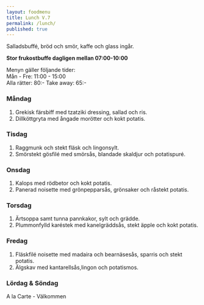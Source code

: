 ```yaml
---
layout: foodmenu
title: Lunch V.7
permalink: /lunch/
published: true
---
```

Salladsbuffé, bröd och smör, kaffe och glass ingår.

**Stor frukostbuffe dagligen mellan 07:00-10:00**

Menyn gäller följande tider:  
Mån - Fre: 11:00 - 15:00  
Alla rätter: 80:- Take away: 65:-

### Måndag

1. Grekisk färsbiff med tzatziki dressing, sallad och ris.
2. Dillköttgryta med ångade morötter och kokt potatis.

### Tisdag

1. Raggmunk och stekt fläsk och lingonsylt.
2. Smörstekt gösfilé med smörsås, blandade skaldjur och potatispuré.

### Onsdag

1. Kalops med rödbetor och kokt potatis.
2. Panerad noisette med grönpepparsås, grönsaker och råstekt potatis.

### Torsdag

 1. Ärtsoppa samt tunna pannkakor, sylt och grädde.
 2. Plummonfylld karéstek med kanelgräddsås, stekt äpple och kokt potatis.

### Fredag

1. Fläskfilé noisette med madaira och bearnäsesås, sparris och stekt potatis.
2. Älgskav med kantarellsås,lingon och potatismos.

### Lördag & Söndag
A la Carte - Välkommen
